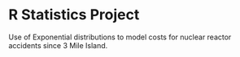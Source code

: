 # R Statistics Project

Use of Exponential distributions to model costs for nuclear reactor accidents since 3 Mile Island.
